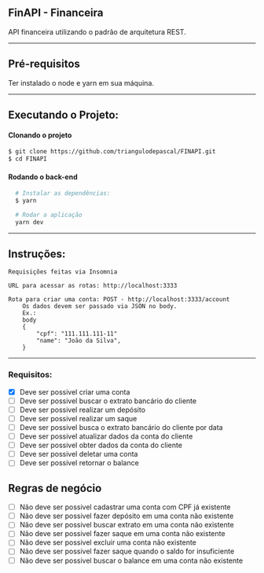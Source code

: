 ## FinAPI - Financeira

API financeira utilizando o padrão de arquitetura REST.

---

## Pré-requisitos

Ter instalado o node e yarn em sua máquina.

---

## Executando o Projeto:

#### Clonando o projeto

```sh
$ git clone https://github.com/triangulodepascal/FINAPI.git
$ cd FINAPI
```

#### Rodando o back-end

```sh
  # Instalar as dependências:
  $ yarn

  # Rodar a aplicação
  yarn dev
```

---

## Instruções:

    Requisições feitas via Insomnia

    URL para acessar as rotas: http://localhost:3333

    Rota para criar uma conta: POST - http://localhost:3333/account
        Os dados devem ser passado via JSON no body.
        Ex.:
        body
        {
            "cpf": "111.111.111-11"
            "name": "João da Silva",
        }

---

### Requisitos:

- [x] Deve ser possivel criar uma conta
- [ ] Deve ser possivel buscar o extrato bancário do cliente
- [ ] Deve ser possivel realizar um depósito
- [ ] Deve ser possivel realizar um saque
- [ ] Deve ser possivel busca o extrato bancário do cliente por data
- [ ] Deve ser possivel atualizar dados da conta do cliente
- [ ] Deve ser possivel obter dados da conta do cliente
- [ ] Deve ser possivel deletar uma conta
- [ ] Deve ser possivel retornar o balance

## Regras de negócio

- [ ] Não deve ser possivel cadastrar uma conta com CPF já existente
- [ ] Não deve ser possivel fazer depósito em uma conta não existente
- [ ] Não deve ser possivel buscar extrato em uma conta não existente
- [ ] Não deve ser possivel fazer saque em uma conta não existente
- [ ] Não deve ser possivel excluir uma conta não existente
- [ ] Não deve ser possivel fazer saque quando o saldo for insuficiente
- [ ] Não deve ser possivel buscar o balance em uma conta não existente
